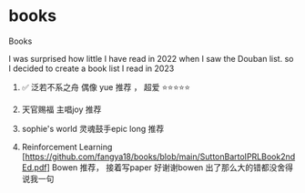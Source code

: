 # books
Books 

I was surprised how little I have read in 2022 when I saw the Douban list.
so I decided to create a book list I read in 2023

1. ✅ 泛若不系之舟
偶像 yue 推荐 ， 超爱 ⭐️⭐️⭐️⭐️⭐️

2. 天官赐福
主唱joy 推荐

3. sophie's world
灵魂鼓手epic long 推荐

4. Reinforcement Learning [https://github.com/fangya18/books/blob/main/SuttonBartoIPRLBook2ndEd.pdf]
Bowen 推荐， 接着写paper
好谢谢bowen 出了那么大的错都没舍得说我一句
